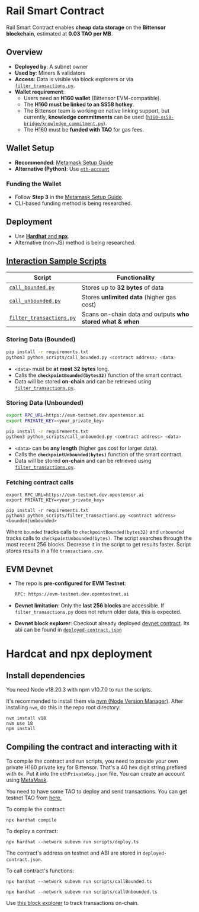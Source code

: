 # Rail Smart Contract  

Rail Smart Contract enables **cheap data storage** on the **Bittensor blockchain**, estimated at **0.03 TAO per MB**.  

## Overview  

- **Deployed by**: A subnet owner  
- **Used by**: Miners & validators  
- **Access**: Data is visible via block explorers or via [`filter_transactions.py`](python_scripts/filter_transactions.py).  
- **Wallet requirement**:  
  - Users need an **H160 wallet** (Bittensor EVM-compatible).  
  - The **H160 must be linked to an SS58 hotkey**.  
  - The Bittensor team is working on native linking support, but currently, **knowledge commitments** can be used 
    ([`h160-ss58-bridge/knowledge_commitment.py`](h160_ss58_bridge/knowledge_commitment.py)).  
  - The H160 must be **funded with TAO** for gas fees.  

## Wallet Setup  

- **Recommended**: [Metamask Setup Guide](https://docs.bittensor.com/evm-tutorials/evm-mainnet-with-metamask-wallet)  
- **Alternative (Python)**: Use [`eth-account`](https://pypi.org/project/eth-account/)

### Funding the Wallet  
- Follow **Step 3** in the [Metamask Setup Guide](https://docs.bittensor.com/evm-tutorials/evm-mainnet-with-metamask-wallet).  
- CLI-based funding method is being researched.  

## Deployment  

- Use [**Hardhat** and **npx**](#hardcat-and-npx-deployment).
- Alternative (non-JS) method is being researched.  

## [Interaction Sample Scripts](./python_scripts/)  

| Script                  | Functionality |
|-------------------------|--------------|
| [`call_bounded.py`](./python_scripts/call_bounded.py)       | Stores up to **32 bytes** of data |
| [`call_unbounded.py`](./python_scripts/call_unbounded.py)   | Stores **unlimited data** (higher gas cost) |
| [`filter_transactions.py`](./python_scripts/filter_transactions.py) | Scans on-chain data and outputs **who stored what & when** |


### Storing Data (Bounded)  

```sh
pip install -r requirements.txt
python3 python_scripts/call_bounded.py <contract address> <data>
```
- `<data>` must be **at most 32 bytes** long.
- Calls the **`checkpointBounded(bytes32)`** function of the smart contract.
- Data will be stored **on-chain** and can be retrieved using [`filter_transactions.py`](./python_scripts/filter_transactions.py).


### Storing Data (Unbounded)  

```sh
export RPC_URL=https://evm-testnet.dev.opentensor.ai
export PRIVATE_KEY=<your_private_key>

pip install -r requirements.txt
python3 python_scripts/call_unbounded.py <contract address> <data>
```
- `<data>` can be **any length** (higher gas cost for larger data).
- Calls the **`checkpointUnbounded(bytes)`** function of the smart contract.
- Data will be stored **on-chain** and can be retrieved using [`filter_transactions.py`](./python_scripts/filter_transactions.py).

### Fetching contract calls
```
export RPC_URL=https://evm-testnet.dev.opentensor.ai
export PRIVATE_KEY=<your_private_key>

pip install -r requirements.txt
python3 python_scripts/filter_transactions.py <contract address> <bounded|unbounded>
```
Where `bounded` tracks calls to `checkpointBounded(bytes32)` and `unbounded` tracks calls to `checkpointUnbounded(bytes)`.
The script searches through the most recent 256 blocks. Decrease it in the script to get results faster. 
Script stores results in a file `transactions.csv`.


## EVM Devnet
  
- The repo is **pre-configured for EVM Testnet**:  
  ```sh
  RPC: https://evm-testnet.dev.opentestnet.ai
  ```
- **Devnet limitation**: Only the **last 256 blocks** are accessible. If `filter_transactions.py` does not return older data, this is expected.  

- **Devnet block explorer**: Checkout already deployed [devnet contract](https://evm-testscan.dev.opentensor.ai/address/0xBA1DbF6d0847Fbc46bFE2A0375dB03257fE1D9a0).
  Its abi can be found in [`deployed-contract.json`](deployed-contract.json)

# Hardcat and npx deployment

## Install dependencies

You need Node v18.20.3 with npm v10.7.0 to run the scripts.

It's recommended to install them via [nvm (Node Version Manager)](https://github.com/nvm-sh/nvm?tab=readme-ov-file#install--update-script).
After installing `nvm`, do this in the repo root directory:
```
nvm install v18
nvm use 18
npm install
```

## Compiling the contract and interacting with it
To compile the contract and run scripts, you need to provide your own private H160 private key for Bittensor. That's a 40 hex digit string prefixed with `0x`. Put it into the `ethPrivateKey.json` file. You can create an account using [MetaMask](https://docs.bittensor.com/evm-tutorials/evm-testnet-with-metamask-wallet).

You need to have some TAO to deploy and send transactions. You can get testnet TAO from [here.](https://evm-testnet.dev.opentensor.ai/faucet)

To compile the contract:

```npx hardhat compile```

To deploy a contract:

```npx hardhat --network subevm run scripts/deploy.ts```

The contract's address on testnet and ABI are stored in `deployed-contract.json`.

To call contract's functions:

```npx hardhat --network subevm run scripts/callBounded.ts```

```npx hardhat --network subevm run scripts/callUnbounded.ts```


Use [this block explorer](https://evm-testscan.dev.opentensor.ai) to track transactions on-chain.

